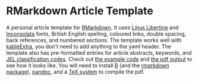 # RMarkdown Article Template

A personal article template for [RMarkdown](http://rmarkdown.rstudio.com/). It uses [Linux Libertine](http://www.linuxlibertine.org/) and [Inconsolata](https://fonts.google.com/specimen/Inconsolata) fonts, British English spelling, coloured links, double spacing, back references, and numbered sections. The template works well with [kableExtra](https://github.com/haozhu233/kableExtra), you don't need to add anything to the yaml header. The template also has pre-formatted entries for article abstracts, keywords, and [JEL classification codes](https://www.aeaweb.org/econlit/jelCodes.php?view=jel). Check out [the example code](https://raw.githubusercontent.com/danilofreire/rmarkdown-article-template/master/article.Rmd) and [the pdf output](https://github.com/danilofreire/rmarkdown-article-template/blob/master/article.pdf) to see how it looks like. You will need to install [R](https://www.r-project.org/) (and the [rmarkdown package](https://cran.r-project.org/package=rmarkdown)), [pandoc](http://pandoc.org/), and a [TeX system](https://www.latex-project.org/get/) to compile the pdf. 
